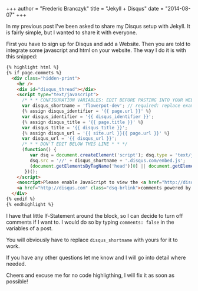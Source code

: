 +++
author = "Frederic Branczyk"
title = "Jekyll + Disqus"
date = "2014-08-07"
+++

In my previous post I've been asked to share my Disqus setup with Jekyll. It is
fairly simple, but I wanted to share it with everyone.

First you have to sign up for Disqus and add a Website. Then you are told to
integrate some javascript and html on your website. The way I do it is with
this snipped:

```html
{% highlight html %}
{% if page.commets %}
  <div class="hidden-print">
    <hr />
    <div id="disqus_thread"></div>
    <script type="text/javascript">
      /* * * CONFIGURATION VARIABLES: EDIT BEFORE PASTING INTO YOUR WEBPAGE * * */
      var disqus_shortname = 'flowerpot-dev'; // required: replace example with your forum shortname
      {% assign disqus_identifier = '{{ page.url }}' %}
      var disqus_identifier = '{{ disqus_identifier }}';
      {% assign disqus_title = '{{ page.title }}' %}
      var disqus_title = '{{ disqus_title }}';
      {% assign disqus_url = '{{ site.url }}{{ page.url }}' %}
      var disqus_url = '{{ disqus_url }}';
      /* * * DON'T EDIT BELOW THIS LINE * * */
      (function() {
         var dsq = document.createElement('script'); dsq.type = 'text/javascript'; dsq.async = true;
         dsq.src = '//' + disqus_shortname + '.disqus.com/embed.js';
         (document.getElementsByTagName('head')[0] || document.getElementsByTagName('body')[0]).appendChild(dsq);
       })();
    </script>
    <noscript>Please enable JavaScript to view the <a href="http://disqus.com/?ref_noscript">comments powered by Disqus.</a></noscript>
    <a href="http://disqus.com" class="dsq-brlink">comments powered by <span class="logo-disqus">Disqus</span></a>
  </div>
{% endif %}
{% endhighlight %}
```

I have that little If-Statement around the block, so I can decide to turn off
comments if I want to. I would do so by typing `comments: false` in the
variables of a post.

You will obviously have to replace `disqus_shortname` with yours for it to
work.

If you have any other questions let me know and I will go into detail where
needed.

Cheers and excuse me for no code highligthing, I will fix it as soon as
possible!
